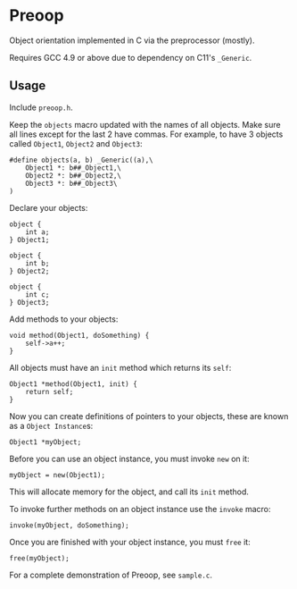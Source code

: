 # Preoop
Object orientation implemented in C via the preprocessor (mostly).

Requires GCC 4.9 or above due to dependency on C11's `_Generic`.

## Usage
Include `preoop.h`.

Keep the `objects` macro updated with the names of all objects. Make sure all lines except for the last 2 have commas. For example, to have 3 objects called `Object1`, `Object2` and `Object3`:

    #define objects(a, b) _Generic((a),\
        Object1 *: b##_Object1,\
        Object2 *: b##_Object2,\
        Object3 *: b##_Object3\
    )

Declare your objects:

    object {
        int a;
    } Object1;
    
    object {
        int b;
    } Object2;
    
    object {
        int c;
    } Object3;

Add methods to your objects:

    void method(Object1, doSomething) {
        self->a++;
    }

All objects must have an `init` method which returns its `self`:

    Object1 *method(Object1, init) {
        return self;
    }

Now you can create definitions of pointers to your objects, these are known as a `Object Instance`s:

    Object1 *myObject;

Before you can use an object instance, you must invoke `new` on it:

    myObject = new(Object1);

This will allocate memory for the object, and call its `init` method.

To invoke further methods on an object instance use the `invoke` macro:

    invoke(myObject, doSomething);

Once you are finished with your object instance, you must `free` it:

    free(myObject);

For a complete demonstration of Preoop, see `sample.c`.